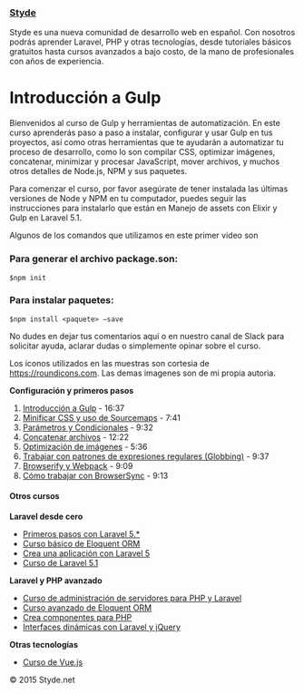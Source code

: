 ### [Styde](https://styde.net/)

Styde es una nueva comunidad de desarrollo web en español.
                    Con nosotros podrás aprender Laravel, PHP y otras tecnologías,
                    desde tutoriales básicos gratuitos hasta cursos avanzados a bajo costo,
                    de la mano de profesionales con años de experiencia.
# Introducción a Gulp

Bienvenidos al curso de Gulp y herramientas de automatización. En este curso aprenderás paso a paso a instalar, configurar y usar Gulp en tus proyectos, así como otras herramientas que te ayudarán a automatizar tu proceso de desarrollo, como lo son compilar CSS, optimizar imágenes, concatenar, minimizar y procesar JavaScript, mover archivos, y muchos otros detalles de Node.js, NPM y sus paquetes.

Para comenzar el curso, por favor asegúrate de tener instalada las últimas versiones de Node y NPM en tu computador, puedes seguir las instrucciones para instalarlo que están en Manejo de assets con Elixir y Gulp en Laravel 5.1.

Algunos de los comandos que utilizamos en este primer video son

### Para generar el archivo package.son:

    $npm init

### Para instalar paquetes:

    $npm install <paquete> —save

No dudes en dejar tus comentarios aquí o en nuestro canal de Slack para solicitar ayuda, aclarar dudas o simplemente opinar sobre el curso.

Los iconos utilizados en las muestras son cortesia de https://roundicons.com. Las demas imagenes son de mi propia autoria.

**Configuración y primeros pasos**

1.   [Introducción a Gulp](https://styde.net/introduccion-a-gulp/) - 16:37
2. [Minificar CSS y uso de Sourcemaps](https://styde.net/minificar-css-y-uso-de-sourcemaps/) - 7:41
3.  [Parámetros y Condicionales](https://styde.net/gulp-parametros-y-condicionales/) - 9:32
4.  [Concatenar archivos](https://styde.net/gulp-concatenar-archivos/) - 12:22
5.   [ Optimización de imágenes](https://styde.net/gulp-optimizacion-de-imagenes/) - 5:36
6. [Trabajar con patrones de expresiones regulares (Globbing)](https://styde.net/gulp-trabajar-con-patrones-de-expresiones-regulares-globbing/) - 9:37
7.   [Browserify y Webpack](https://styde.net/gulp-browserify-y-webpack/) - 9:09
8.  [ Cómo trabajar con BrowserSync](https://styde.net/gulp-como-trabajar-con-browsersync/) - 9:13

#### Otros cursos

**Laravel desde cero**
*   [                        Primeros pasos con Laravel 5.*                    ](https://styde.net/curso-primeros-pasos-con-laravel-5/)
*   [                        Curso básico de Eloquent ORM                    ](https://styde.net/curso-basico-de-eloquent-orm-con-laravel-5-1/)
*   [                        Crea una aplicación con Laravel 5                    ](https://styde.net/curso-crea-aplicaciones-con-laravel-5/)
*   [                        Curso de Laravel 5.1                    ](https://styde.net/curso-introductorio-laravel-5-1/)

**Laravel y PHP avanzado**
*   [                        Curso de administración de servidores para PHP y Laravel                    ](https://styde.net/curso-configuracion-administracion-de-servidores-php-laravel/)
*   [                        Curso avanzado de Eloquent ORM                    ](https://styde.net/curso-avanzado-de-eloquent-orm/)
*   [                        Crea componentes para PHP                    ](https://styde.net/curso-crea-componentes-para-php-y-laravel/)
*   [                        Interfaces dinámicas con Laravel y jQuery                    ](https://styde.net/curso-de-interfaces-dinamicas-con-laravel-y-jquery/)

**Otras tecnologías**
*   [                        Curso de Vue.js                    ](https://styde.net/curso-de-vue-js/)

© 2015 Styde.net
